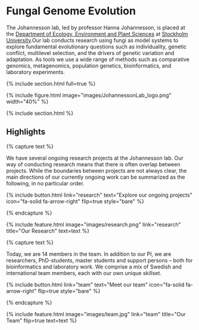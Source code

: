 ---
---

# Fungal Genome Evolution
The Johannesson lab, led by professor Hanna Johannesson, is placed at the [Department of Ecology, Environment and Plant Sciences](https://www.su.se/department-of-ecology-environment-and-plant-sciences/) at [Stockholm University](https://www.su.se/).Our lab conducts research using fungi as model systems to explore fundamental evolutionary questions such as individuality, genetic conflict, multilevel selection, and the drivers of genetic variation and adaptation. As tools we use a wide range of methods such as comparative genomics, metagenomics, population genetics, bioinformatics, and laboratory experiments.

{% include section.html full=true %}

{% include figure.html image="images/JohannessonLab_logo.png" width="40%" %}

{% include section.html %}

## Highlights

{% capture text %}

We have several ongoing research projects at the Johannesson lab. Our way of conducting research means that there is often overlap between projects. While the boundaries between projects are not always clear, the main directions of our currently ongoing work can be summarized as the following, in no particular order.

{%
  include button.html
  link="research"
  text="Explore our ongoing projects"
  icon="fa-solid fa-arrow-right"
  flip=true
  style="bare"
%}

{% endcapture %}

{%
  include feature.html
  image="images/research.png"
  link="research"
  title="Our Research"
  text=text
%}

{% capture text %}

Today, we are 14 members in the team. In addition to our PI, we are researchers, PhD-students, master students and support persons – both for bioinformatics and laboratory work. We comprise a mix of Swedish and international team members, each with our own unique skillset.

{%
  include button.html
  link="team"
  text="Meet our team"
  icon="fa-solid fa-arrow-right"
  flip=true
  style="bare"
%}

{% endcapture %}

{%
  include feature.html
  image="images/team.jpg"
  link="team"
  title="Our Team"
  flip=true
  text=text
%}
